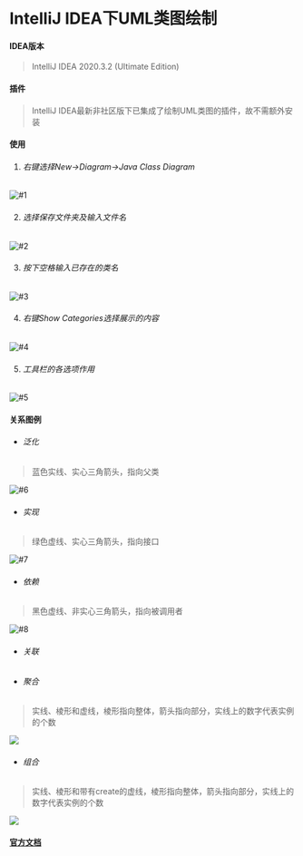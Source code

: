 # IntelliJ IDEA下UML类图绘制

#### IDEA版本

>IntelliJ IDEA 2020.3.2 (Ultimate Edition)

#### 插件

>IntelliJ IDEA最新非社区版下已集成了绘制UML类图的插件，故不需额外安装

#### 使用

1. ###### 右键选择New->Diagram->Java Class Diagram

![#1](../../../img/uml/Snipaste_2021-02-04_18-59-57.png)

2. ###### 选择保存文件夹及输入文件名

![#2](../../../img/uml/Snipaste_2021-02-05_17-50-48.png)

3. ###### 按下空格输入已存在的类名

![#3](../../../img/uml/Snipaste_2021-02-05_17-56-11.png)

4. ###### 右键Show Categories选择展示的内容

![#4](../../../img/uml/Snipaste_2021-02-05_17-58-28.png)

5. ###### 工具栏的各选项作用

![#5](../../../img/uml/Snipaste_2021-02-05_18-13-37.png)

#### 关系图例

* ###### 泛化

>蓝色实线、实心三角箭头，指向父类

![#6](../../../img/uml/Snipaste_2021-02-05_18-17-14.png)

* ###### 实现

>绿色虚线、实心三角箭头，指向接口

![#7](../../../img/uml/Snipaste_2021-02-05_18-27-46.png)

* ###### 依赖

>黑色虚线、非实心三角箭头，指向被调用者

![#8](../../../img/uml/Snipaste_2021-02-05_18-28-33.png)

* ###### 关联

* ###### 聚合

>实线、棱形和虚线，棱形指向整体，箭头指向部分，实线上的数字代表实例的个数

![](../../../img/uml/Snipaste_2021-02-05_18-34-20.png)

* ###### 组合

>实线、棱形和带有create的虚线，棱形指向整体，箭头指向部分，实线上的数字代表实例的个数

![](../../../img/uml/Snipaste_2021-02-05_18-37-57.png)

#### [官方文档](https://www.jetbrains.com/help/idea/class-diagram.html#top)